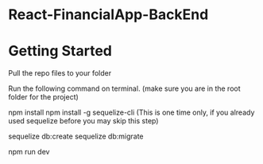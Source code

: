 # React-FinancialApp-BackEnd

# Getting Started
Pull the repo files to your folder

Run the following command on terminal. (make sure you are in the root folder for the project)

npm install
npm install -g sequelize-cli (This is one time only, if you already used sequelize before you may skip this step)

sequelize db:create
sequelize db:migrate

npm run dev
